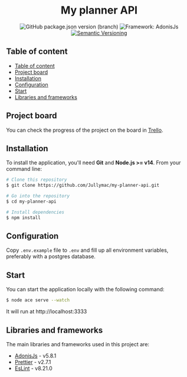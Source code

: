 <h1 style="text-align:center">
  My planner API
</h1>

<p style="text-align:center">
  <img alt="GitHub package.json version (branch)" src="https://img.shields.io/github/package-json/v/Jullymac/my-planner-api">
    <img alt='Framework: AdonisJs' src="https://img.shields.io/badge/framework-adonisjs-green">
  <a href="https://semver.org/" target="_blank">
    <img alt='Semantic Versioning' src="https://img.shields.io/badge/%20%20%F0%9F%93%A6-semantic--versioning-e10079.svg">
  </a>
</p>

## Table of content

- [Table of content](#table-of-content)
- [Project board](#project-board)
- [Installation](#installation)
- [Configuration](#configuration)
- [Start](#start)
- [Libraries and frameworks](#libraries-and-frameworks)

## Project board

You can check the progress of the project on the board in [Trello](https://trello.com/b/TX2UdinO/my-planner).

## Installation

To install the application, you'll need **Git** and **Node.js >= v14**. From your command line:

```bash
# Clone this repository
$ git clone https://github.com/Jullymac/my-planner-api.git

# Go into the repository
$ cd my-planner-api

# Install dependencies
$ npm install
```

## Configuration

Copy `.env.example` file to `.env` and fill up all environment variables, preferably with a postgres database.

## Start

You can start the application locally with the following command:

```bash
$ node ace serve --watch
```

It will run at http://localhost:3333

## Libraries and frameworks

The main libraries and frameworks used in this project are:

- [AdonisJs](https://adonisjs.com) - v5.8.1
- [Prettier](https://prettier.io) - v2.7.1
- [EsLint](https://eslint.org) - v8.21.0
